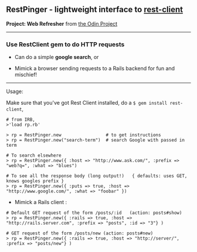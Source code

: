 ## RestPinger - lightweight interface to [rest-client](https://github.com/rest-client/rest-client)

**Project: Web Refresher** from [the Odin Project](http://www.theodinproject.com/ruby-on-rails/let-s-get-building)

---

### Use RestClient gem to do HTTP requests

- Can do a simple **google search**, or

- Mimick a browser sending requests to a Rails backend for fun and mischief!

---


Usage:

Make sure that you've got Rest Client installed, do a ```$ gem install rest-client```,


```
# from IRB, 
>'load rp.rb' 

> rp = RestPinger.new       		  # to get instructions
> rp = RestPinger.new("search-term")  # search Google with passed in term

# To search elsewhere
> rp = RestPinger.new({ :host => "http://www.ask.com/", :prefix => "web?q=", :what => "blues")

# To see all the response body (long output!)   { defaults: uses GET, knows googles prefix }
> rp = RestPinger.new({ :puts => true, :host => "http://www.google.com/", :what => "foobar" })
```

- Mimick a Rails client :

```
# Default GET request of the form /posts/:id   (action: posts#show)
> rp = RestPinger.new({ :rails => true, :host => "http://rails.server.com", :prefix => "posts", :id => "3"} )

# GET request of the form /posts/new (action: posts#new)
> rp = RestPinger.new({ :rails => true, :host => "http://server/", :prefix => "posts/new"} )

```